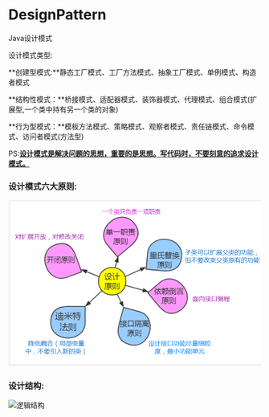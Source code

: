# DesignPattern
Java设计模式

设计模式类型:

**创建型模式:**静态工厂模式、工厂方法模式、抽象工厂模式、单例模式、构造者模式

**结构性模式：**桥接模式、适配器模式、装饰器模式、代理模式、组合模式(扩展型,一个类中持有另一个类的对象)

**行为型模式：**模板方法模式、策略模式、观察者模式、责任链模式、命令模式、访问者模式(方法型)

PS:**<u>设计模式是解决问题的思想，重要的是思想。写代码时，不要刻意的追求设计模式。**</u>



### 设计模式六大原则:

![设计原则](./image/design_pattern_struct.jpg)

### 设计结构:

![逻辑结构](http://upload-images.jianshu.io/upload_images/7802425-5d6b679ecdac9f47.png?imageMogr2/auto-orient/strip%7CimageView2/2/w/1240)